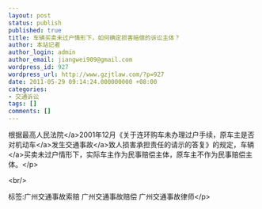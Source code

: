 ```yaml
---
layout: post
status: publish
published: true
title: 车辆买卖未过户情形下，如何确定损害赔偿的诉讼主体？
author: 本站记者
author_login: admin
author_email: jiangwei909@gmail.com
wordpress_id: 927
wordpress_url: http://www.gzjtlaw.com/?p=927
date: 2011-05-29 09:14:24.000000000 +08:00
categories:
- 交通诉讼
tags: []
comments: []
---
```

<p><p> 根据最高<a>人民法院<&#47;a>2001年12月《关于连环购车未办理过户手续，原车主是否对<a>机动车<&#47;a>发生<a>交通事故<&#47;a>致人损害承担责任的请示的答复》的规定，<a>车辆<&#47;a>买卖未过户情形下，实际车主作为民事赔偿主体，原车主不作为民事赔偿主体。<&#47;p><br&#47;><p>标签:广州交通事故索赔 广州交通事故赔偿 广州交通事故律师<&#47;p>
